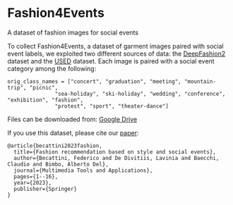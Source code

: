 # Fashion4Events
A dataset of fashion images for social events


To collect Fashion4Events, a dataset of garment images paired with social event labels, we exploited two different sources of data: the [DeepFashion2](https://github.com/switchablenorms/DeepFashion2) dataset and the [USED](http://loki.disi.unitn.it/~used/) dataset.
Each image is paired with a social event category among the following:

    orig_class_names = ["concert", "graduation", "meeting", "mountain-trip", "picnic",
                   "sea-holiday", "ski-holiday", "wedding", "conference", "exhibition", "fashion",
                   "protest", "sport", "theater-dance"]


Files can be downloaded from: [Google Drive](https://drive.google.com/drive/folders/1bgXykJSwWICoZeB8Kx79wnchDxrRbXp7?usp=sharing)

If you use this dataset, please cite our [paper](https://link.springer.com/article/10.1007/s11042-023-15290-4):

```
@article{becattini2023fashion,
  title={Fashion recommendation based on style and social events},
  author={Becattini, Federico and De Divitiis, Lavinia and Baecchi, Claudio and Bimbo, Alberto Del},
  journal={Multimedia Tools and Applications},
  pages={1--16},
  year={2023},
  publisher={Springer}
}
```
